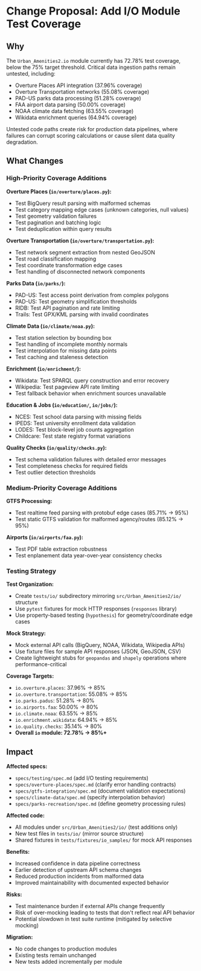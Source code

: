 # Change Proposal: Add I/O Module Test Coverage

## Why

The `Urban_Amenities2.io` module currently has 72.78% test coverage, below the 75% target threshold. Critical data ingestion paths remain untested, including:

- Overture Places API integration (37.96% coverage)
- Overture Transportation networks (55.08% coverage)
- PAD-US parks data processing (51.28% coverage)
- FAA airport data parsing (50.00% coverage)
- NOAA climate data fetching (63.55% coverage)
- Wikidata enrichment queries (64.94% coverage)

Untested code paths create risk for production data pipelines, where failures can corrupt scoring calculations or cause silent data quality degradation.

## What Changes

### High-Priority Coverage Additions

**Overture Places (`io/overture/places.py`):**

- Test BigQuery result parsing with malformed schemas
- Test category mapping edge cases (unknown categories, null values)
- Test geometry validation failures
- Test pagination and batching logic
- Test deduplication within query results

**Overture Transportation (`io/overture/transportation.py`):**

- Test network segment extraction from nested GeoJSON
- Test road classification mapping
- Test coordinate transformation edge cases
- Test handling of disconnected network components

**Parks Data (`io/parks/`):**

- PAD-US: Test access point derivation from complex polygons
- PAD-US: Test geometry simplification thresholds
- RIDB: Test API pagination and rate limiting
- Trails: Test GPX/KML parsing with invalid coordinates

**Climate Data (`io/climate/noaa.py`):**

- Test station selection by bounding box
- Test handling of incomplete monthly normals
- Test interpolation for missing data points
- Test caching and staleness detection

**Enrichment (`io/enrichment/`):**

- Wikidata: Test SPARQL query construction and error recovery
- Wikipedia: Test pageview API rate limiting
- Test fallback behavior when enrichment sources unavailable

**Education & Jobs (`io/education/`, `io/jobs/`):**

- NCES: Test school data parsing with missing fields
- IPEDS: Test university enrollment data validation
- LODES: Test block-level job counts aggregation
- Childcare: Test state registry format variations

**Quality Checks (`io/quality/checks.py`):**

- Test schema validation failures with detailed error messages
- Test completeness checks for required fields
- Test outlier detection thresholds

### Medium-Priority Coverage Additions

**GTFS Processing:**

- Test realtime feed parsing with protobuf edge cases (85.71% → 95%)
- Test static GTFS validation for malformed agency/routes (85.12% → 95%)

**Airports (`io/airports/faa.py`):**

- Test PDF table extraction robustness
- Test enplanement data year-over-year consistency checks

### Testing Strategy

**Test Organization:**

- Create `tests/io/` subdirectory mirroring `src/Urban_Amenities2/io/` structure
- Use `pytest` fixtures for mock HTTP responses (`responses` library)
- Use property-based testing (`hypothesis`) for geometry/coordinate edge cases

**Mock Strategy:**

- Mock external API calls (BigQuery, NOAA, Wikidata, Wikipedia APIs)
- Use fixture files for sample API responses (JSON, GeoJSON, CSV)
- Create lightweight stubs for `geopandas` and `shapely` operations where performance-critical

**Coverage Targets:**

- `io.overture.places`: 37.96% → 85%
- `io.overture.transportation`: 55.08% → 85%
- `io.parks.padus`: 51.28% → 80%
- `io.airports.faa`: 50.00% → 80%
- `io.climate.noaa`: 63.55% → 85%
- `io.enrichment.wikidata`: 64.94% → 85%
- `io.quality.checks`: 35.14% → 80%
- **Overall `io` module: 72.78% → 85%+**

## Impact

**Affected specs:**

- `specs/testing/spec.md` (add I/O testing requirements)
- `specs/overture-places/spec.md` (clarify error handling contracts)
- `specs/gtfs-integration/spec.md` (document validation expectations)
- `specs/climate-data/spec.md` (specify interpolation behavior)
- `specs/parks-recreation/spec.md` (define geometry processing rules)

**Affected code:**

- All modules under `src/Urban_Amenities2/io/` (test additions only)
- New test files in `tests/io/` (mirror source structure)
- Shared fixtures in `tests/fixtures/io_samples/` for mock API responses

**Benefits:**

- Increased confidence in data pipeline correctness
- Earlier detection of upstream API schema changes
- Reduced production incidents from malformed data
- Improved maintainability with documented expected behavior

**Risks:**

- Test maintenance burden if external APIs change frequently
- Risk of over-mocking leading to tests that don't reflect real API behavior
- Potential slowdown in test suite runtime (mitigated by selective mocking)

**Migration:**

- No code changes to production modules
- Existing tests remain unchanged
- New tests added incrementally per module

